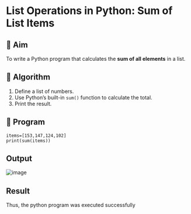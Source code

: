 # List Operations in Python: Sum of List Items

## 🎯 Aim
To write a Python program that calculates the **sum of all elements** in a list.

## 🧠 Algorithm
1. Define a list of numbers.
2. Use Python’s built-in `sum()` function to calculate the total.
3. Print the result.

## 🧾 Program

```
items=[153,147,124,102]
print(sum(items))
```

## Output
![image](https://github.com/user-attachments/assets/28fe3efc-20d7-4521-bda2-fac1240b7253)

## Result
Thus, the python program was executed successfully

